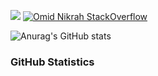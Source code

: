 
![](https://github-profile-summary-cards.vercel.app/api/cards/profile-details?username=d1maash&theme=github_dark) [![Omid Nikrah StackOverflow](https://github-readme-stackoverflow.vercel.app/?userID=21272129&theme=dark)](https://stackoverflow.com/users/6558042/omid-nikrah)  

![Anurag's GitHub stats](https://github-readme-stats.vercel.app/api?username=d1maash&theme=dark&show_icons=true)

### GitHub Statistics




<!--
**d1maash/d1maash** is a ✨ _special_ ✨ repository because its `README.md` (this file) appears on your GitHub profile.

Here are some ideas to get you started:


- 🔭 I’m currently working on ...
- 🌱 I’m currently learning ...
- 👯 I’m looking to collaborate on ...
- 🤔 I’m looking for help with ...
- 💬 Ask me about ...
- 📫 How to reach me: ...
- 😄 Pronouns: ...
- ⚡ Fun fact: ...
-->
